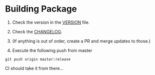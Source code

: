 # Building Package

1. Check the version in the [VERSION](./VERSION) file.

1. Check the [CHANGELOG](./CHANGELOG.md).

1. (If anything is out of order, create a PR and merge updates to those.)

1. Execute the following push from master

```
git push origin master:release
```

CI should take it from there...
